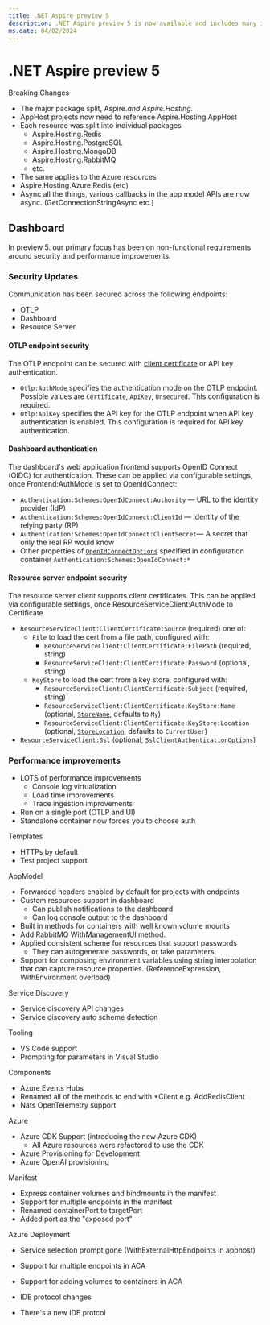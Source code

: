 ```yaml
---
title: .NET Aspire preview 5
description: .NET Aspire preview 5 is now available and includes many improvements and new capabilities
ms.date: 04/02/2024
---
```


# .NET Aspire preview 5

Breaking Changes

- The major package split, Aspire.*and Aspire.Hosting.*
- AppHost projects now need to reference Aspire.Hosting.AppHost
- Each resource was split into individual packages
  - Aspire.Hosting.Redis
  - Aspire.Hosting.PostgreSQL
  - Aspire.Hosting.MongoDB
  - Aspire.Hosting.RabbitMQ
  - etc.
- The same applies to the Azure resources
- Aspire.Hosting.Azure.Redis (etc)
- Async all the things, various callbacks in the app model APIs
are now async. (GetConnectionStringAsync etc.)

## Dashboard

In preview 5. our primary focus has been on non-functional requirements around security and performance improvements.

### Security Updates

Communication has been secured across the following endpoints:

- OTLP
- Dashboard
- Resource Server

#### OTLP endpoint security

The OTLP endpoint can be secured with [client certificate](/aspnet/core/security/authentication/certauth) or API key authentication.

- `Otlp:AuthMode` specifies the authentication mode on the OTLP endpoint. Possible values are `Certificate`, `ApiKey`, `Unsecured`. This configuration is required.
- `Otlp:ApiKey` specifies the API key for the OTLP endpoint when API key authentication is enabled. This configuration is required for API key authentication.

#### Dashboard authentication

The dashboard's web application frontend supports OpenID Connect (OIDC) for authentication. These can be applied via configurable settings, once Frontend:AuthMode is set to OpenIdConnect:

- `Authentication:Schemes:OpenIdConnect:Authority` &mdash; URL to the identity provider (IdP)
- `Authentication:Schemes:OpenIdConnect:ClientId` &mdash; Identity of the relying party (RP)
- `Authentication:Schemes:OpenIdConnect:ClientSecret`&mdash; A secret that only the real RP would know
- Other properties of [`OpenIdConnectOptions`](/dotnet/api/microsoft.aspnetcore.builder.openidconnectoptions) specified in configuration container `Authentication:Schemes:OpenIdConnect:*`
  
#### Resource server endpoint security

The resource server client supports client certificates. This can be applied via configurable settings, once ResourceServiceClient:AuthMode to Certificate

- `ResourceServiceClient:ClientCertificate:Source` (required) one of:
  - `File` to load the cert from a file path, configured with:
    - `ResourceServiceClient:ClientCertificate:FilePath` (required, string)
    - `ResourceServiceClient:ClientCertificate:Password` (optional, string)
  - `KeyStore` to load the cert from a key store, configured with:
    - `ResourceServiceClient:ClientCertificate:Subject` (required, string)
    - `ResourceServiceClient:ClientCertificate:KeyStore:Name` (optional, [`StoreName`](/dotnet/api/system.security.cryptography.x509certificates.storename), defaults to `My`)
    - `ResourceServiceClient:ClientCertificate:KeyStore:Location` (optional, [`StoreLocation`](/dotnet/api/system.security.cryptography.x509certificates.storelocation), defaults to `CurrentUser`)
- `ResourceServiceClient:Ssl` (optional, [`SslClientAuthenticationOptions`](/dotnet/api/system.net.security.sslclientauthenticationoptions))

### Performance improvements

- LOTS of performance improvements
  - Console log virtualization
  - Load time improvements
  - Trace ingestion improvements
- Run on a single port (OTLP and UI)
- Standalone container now forces you to choose auth

Templates

- HTTPs by default
- Test project support

AppModel

- Forwarded headers enabled by default for projects with endpoints
- Custom resources support in dashboard
  - Can publish notifications to the dashboard
  - Can log console output to the dashboard
- Built in methods for containers with well known volume mounts
- Add RabbitMQ WithManagementUI method.
- Applied consistent scheme for resources that support passwords
  - They can autogenerate passwords, or take parameters
- Support for composing environment variables using string interpolation
that can capture resource properties. (ReferenceExpression, WithEnvironment overload)

Service Discovery

- Service discovery API changes
- Service discovery auto scheme detection

Tooling

- VS Code support
- Prompting for parameters in Visual Studio

Components

- Azure Events Hubs
- Renamed all of the methods to end with *Client e.g. AddRedisClient
- Nats OpenTelemetry support

Azure

- Azure CDK Support (introducing the new Azure CDK)
  - All Azure resources were refactored to use the CDK
- Azure Provisioning for Development
- Azure OpenAI provisioning

Manifest

- Express container volumes and bindmounts in the manifest
- Support for multiple endpoints in the manifest
- Renamed containerPort to targetPort
- Added port as the "exposed port"

Azure Deployment

- Service selection prompt gone (WithExternalHttpEndpoints in apphost)
- Support for multiple endpoints in ACA
- Support for adding volumes to containers in ACA

- IDE protocol changes
- There's a new IDE protcol
